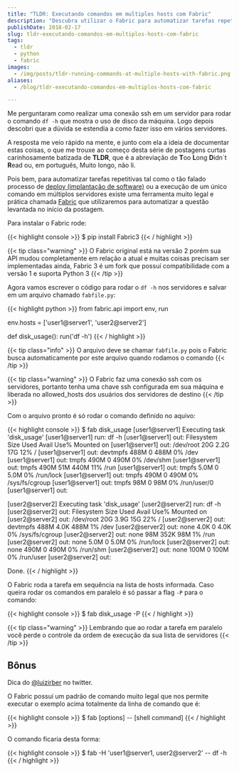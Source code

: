 ```yaml
---
title: "TLDR: Executando comandos em multiplos hosts com Fabric"
description: "Descubra utilizar o Fabric para automatizar tarefas repetitivas"
publishDate: 2018-02-17
slug: tldr-executando-comandos-em-multiplos-hosts-com-fabric
tags:
  - tldr
  - python
  - fabric
images:
  - /img/posts/tldr-running-commands-at-multiple-hosts-with-fabric.png
aliases:
  - /blog/tldr-executando-comandos-em-multiplos-hosts-com-fabric

---
```


Me perguntaram como realizar uma conexão ssh em um servidor para rodar o comando `df -h` que mostra o uso de disco da máquina. Logo depois descobri que a dúvida se estendia a como fazer isso em vários servidores.

A resposta me veio rápido na mente, e junto com ela a ideia de documentar estas coisas, o que me trouxe ao começo desta série de postagens curtas carinhosamente batizada de **TLDR**, que é a abreviação de **T**oo **L**ong **D**idn`t **R**ead ou, em português, Muito longo, não li.

Pois bem, para automatizar tarefas repetitivas tal como o tão falado processo de [deploy (implantação de software)](https://pt.wikipedia.org/wiki/Implanta%C3%A7%C3%A3o_de_software) ou a execução de um único comando em múltiplos servidores existe uma ferramenta muito legal e prática chamada [Fabric](http://www.fabfile.org/) que utilizaremos para automatizar a questão levantada no início da postagem.

Para instalar o Fabric rode:

{{< highlight console >}}
$ pip install Fabric3
{{< / highlight >}}

{{< tip class="warning" >}}
O Fabric original está na versão 2 porém sua API mudou completamente em relação a atual e muitas coisas precisam ser implementadas ainda, Fabric 3 é um fork que possuí compatibilidade com a versão 1 e suporta Python 3
{{< /tip >}}

Agora vamos escrever o código para rodar o `df -h` nos servidores e salvar em um arquivo chamado `fabfile.py`:

{{< highlight python >}}
from fabric.api import env, run

env.hosts = ['user1@server1', 'user2@server2']


def disk_usage():
    run('df -h')
{{< / highlight >}}

{{< tip class="info" >}}
O arquivo deve se chamar `fabfile.py` pois o Fabric busca automaticamente por este arquivo quando rodamos o comando
{{< /tip >}}

{{< tip class="warning" >}}
O Fabric faz uma conexão ssh com os servidores, portanto tenha uma chave ssh configurada  em sua máquina e liberada no allowed_hosts dos usuários dos servidores de destino
{{< /tip >}}

Com o arquivo pronto é só rodar o comando definido no aquivo:

{{< highlight console >}}
$ fab disk_usage
[user1@server1] Executing task 'disk_usage'
[user1@server1] run: df -h
[user1@server1] out: Filesystem      Size  Used Avail Use% Mounted on
[user1@server1] out: /dev/root        20G  2.2G   17G  12% /
[user1@server1] out: devtmpfs        488M     0  488M   0% /dev
[user1@server1] out: tmpfs           490M     0  490M   0% /dev/shm
[user1@server1] out: tmpfs           490M   51M  440M  11% /run
[user1@server1] out: tmpfs           5.0M     0  5.0M   0% /run/lock
[user1@server1] out: tmpfs           490M     0  490M   0% /sys/fs/cgroup
[user1@server1] out: tmpfs            98M     0   98M   0% /run/user/0
[user1@server1] out:

[user2@server2] Executing task 'disk_usage'
[user2@server2] run: df -h
[user2@server2] out: Filesystem      Size  Used Avail Use% Mounted on
[user2@server2] out: /dev/root        20G  3.9G   15G  22% /
[user2@server2] out: devtmpfs        488M  4.0K  488M   1% /dev
[user2@server2] out: none            4.0K     0  4.0K   0% /sys/fs/cgroup
[user2@server2] out: none             98M  352K   98M   1% /run
[user2@server2] out: none            5.0M     0  5.0M   0% /run/lock
[user2@server2] out: none            490M     0  490M   0% /run/shm
[user2@server2] out: none            100M     0  100M   0% /run/user
[user2@server2] out:


Done.
{{< / highlight >}}

O Fabric roda a tarefa em sequência na lista de hosts informada. Caso queira rodar os comandos em paralelo é só passar a flag `-P` para o comando:

{{< highlight console >}}
$ fab disk_usage -P
{{< / highlight >}}

{{< tip class="warning" >}}
Lembrando que ao rodar a tarefa em paralelo você perde o controle da ordem de execução da sua lista de servidores
{{< /tip >}}

## Bônus

Dica do [@luizirber](https://twitter.com/luizirber) no twitter.

O Fabric possuí um padrão de comando muito legal que nos permite executar o exemplo acima totalmente da linha de comando que é:

{{< highlight console >}}
$ fab [options] -- [shell command]
{{< / highlight >}}

O comando ficaria desta forma:

{{< highlight console >}}
$ fab -H 'user1@server1, user2@server2' -- df -h
{{< / highlight >}}
